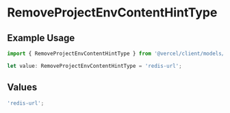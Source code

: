 # RemoveProjectEnvContentHintType

## Example Usage

```typescript
import { RemoveProjectEnvContentHintType } from '@vercel/client/models/operations';

let value: RemoveProjectEnvContentHintType = 'redis-url';
```

## Values

```typescript
'redis-url';
```
